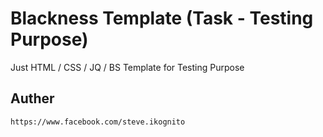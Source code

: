 # Blackness Template (Task - Testing Purpose)

Just HTML / CSS / JQ / BS Template for Testing Purpose

## Auther 

```
https://www.facebook.com/steve.ikognito
```
